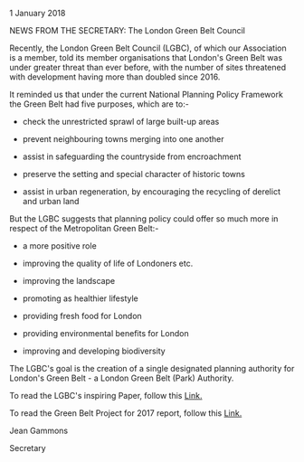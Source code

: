 1 January 2018

NEWS FROM THE SECRETARY: The London Green Belt Council

Recently, the London Green Belt Council (LGBC), of which our Association is a member, told its member organisations that London's Green Belt was under greater threat than ever before, with the number of sites threatened with development having more than doubled since 2016.

It reminded us that under the current National Planning Policy Framework the Green Belt had five purposes, which are to:-

- check the unrestricted sprawl of large built-up areas

- prevent neighbouring towns merging into one another

- assist in safeguarding the countryside from encroachment

- preserve the setting and special character of historic towns

- assist in urban regeneration, by encouraging the recycling of derelict and urban land

But the LGBC suggests that planning policy could offer so much more in respect of the Metropolitan Green Belt:-

- a more positive role

- improving the quality of life of Londoners etc.

- improving the landscape

- promoting as healthier lifestyle

- providing fresh food for London

- providing environmental benefits for London

- improving and developing biodiversity

The LGBC's goal is the creation of a single designated planning authority for London's Green Belt - a London Green Belt (Park) Authority.

To read the LGBC's inspiring Paper, follow this [Link.](http://www.northcrayresidents.org.uk/pdf_docs/gb_park_presentation_oct_2017.pdf)

To read the Green Belt Project for 2017 report, follow this [Link.](http://www.northcrayresidents.org.uk/pdf_docs/green_belt_project_achievements_in_numbers.pdf)

Jean Gammons

Secretary
